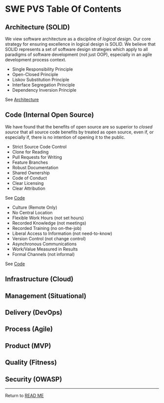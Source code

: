 # SWE PVS Table Of Contents

## Architecture (SOLID)

We view software architecture as a discipline of _logical design_. Our core strategy for ensuring excellence in logical design is SOLID. We believe that SOLID represents a set of software design strategies which apply to all paradigms of software development (not just OOP), especially in an agile development process context.

- Single Responsibility Principle
- Open-Closed Principle
- Liskov Substitution Principle
- Interface Segregation Principle
- Dependency Inversion Principle

See [Architecture](text/Architecture.md)

## Code (Internal Open Source)

We have found that the benefits of open source are so superior to _closed source_ that all source code benefits by treated as open source, even if, or especially if, there is no intention of opening it to the public.

- Strict Source Code Control
- Clone for Reading
- Pull Requests for Writing
- Feature Branches
- Robust Documentation
- Shared Ownership
- Code of Conduct
- Clear Licensing
- Clear Attribution

See [Code](text/Code.md)

- Culture (Remote Only)
- No Central Location
- Flexible Work Hours (not set hours)
- Recorded Knowledge (not meetings)
- Recorded Training (no on-the-job)
- Liberal Access to Information (not need-to-know)
- Version Control (not change control)
- Asynchronous Communications
- Work/Value Measured in Results
- Formal Channels (not informal)

See [Code](text/Culture.md)

## Infrastructure (Cloud)

## Management (Situational)

## Delivery (DevOps)

## Process (Agile)

## Product (MVP)

## Quality (Fitness)

## Security (OWASP)

---

Return to [READ ME](README.md)
